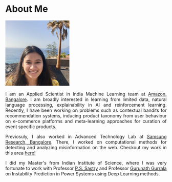 # About Me

<img src="./images/me_crop.jpg" width="200"/>

<p align="justify"> I am an Applied Scientist in India Machine Learning team at <a href="https://www.amazon.science/">Amazon, Bangalore</a>. I am broadly interested in learning from limited data, natural language processing, explainability in AI and reinforcement learning. Recently, I have been working on problems such as contextual bandits for recommendation systems, inducing product taxonomy from user behaviour on e-commerce platforms and meta-learning approaches for curation of event specific products.</p>

<p align="justify"> Previosuly, I also worked in Advanced Technology Lab at <a href="https://research.samsung.com/sri-b">Samsung Research, Bangalore</a>. There, I worked on computational methods for detecting and analyzing misinformation on the web. Checkout my work in this area <a href="https://scholar.google.com/citations?user=7nq1kBMAAAAJ&hl=en">here!</a></p>

<p align="justify"> I did my Master's from Indian Institute of Science, where I was very fortunate to work with Professor <a href="http://www.ee.iisc.ac.in/faculty/sastry/">P.S. Sastry</a> and Professor <a href="http://www.ee.iisc.ac.in/faculty/gurunath/">Gurunath Gurrala</a> on Instability Prediction in Power Systems using Deep Learning methods.</p>

